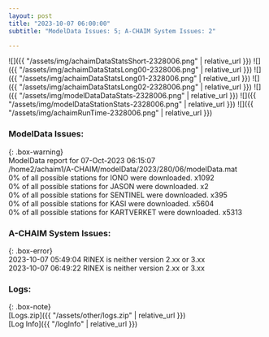 ```yaml
---
layout: post
title: "2023-10-07 06:00:00"
subtitle: "ModelData Issues: 5; A-CHAIM System Issues: 2"

---
```


![]({{ "/assets/img/achaimDataStatsShort-2328006.png" | relative_url }})
![]({{ "/assets/img/achaimDataStatsLong00-2328006.png" | relative_url }})
![]({{ "/assets/img/achaimDataStatsLong01-2328006.png" | relative_url }})
![]({{ "/assets/img/achaimDataStatsLong02-2328006.png" | relative_url }})
![]({{ "/assets/img/modelDataDataStats-2328006.png" | relative_url }})
![]({{ "/assets/img/modelDataStationStats-2328006.png" | relative_url }})
![]({{ "/assets/img/achaimRunTime-2328006.png" | relative_url }})


### ModelData Issues:  
  
{: .box-warning}  
 ModelData report for 07-Oct-2023 06:15:07   
 /home2/achaim1/A-CHAIM/modelData/2023/280/06/modelData.mat   
 0% of all possible stations for IONO were downloaded. x1092   
 0% of all possible stations for JASON were downloaded. x2   
 0% of all possible stations for SENTINEL were downloaded. x395   
 0% of all possible stations for KASI were downloaded. x5604   
 0% of all possible stations for KARTVERKET were downloaded. x5313   
  
### A-CHAIM System Issues:  
  
{: .box-error}  
2023-10-07 05:49:04 RINEX is neither version 2.xx or 3.xx  
2023-10-07 06:49:22 RINEX is neither version 2.xx or 3.xx  

### Logs:  
  
{: .box-note}  
[Logs.zip]({{ "/assets/other/logs.zip" | relative_url }})  
[Log Info]({{ "/logInfo" | relative_url }})  
